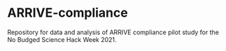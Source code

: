 # ARRIVE-compliance
Repository for data and analysis of ARRIVE compliance pilot study for the No Budged Science Hack Week 2021.
